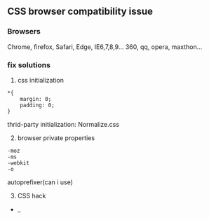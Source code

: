 ## CSS browser compatibility issue

### Browsers 
Chrome, firefox, Safari, Edge, IE6,7,8,9... 360, qq, opera, maxthon...

### fix solutions

1. css initialization
```
*{
	margin: 0;
	padding: 0;
}
```
thrid-party initialization: Normalize.css 

2. browser private properties
```
-moz
-ms
-webkit
-o
```
autoprefixer(can i use)

3. CSS hack
* _ 

